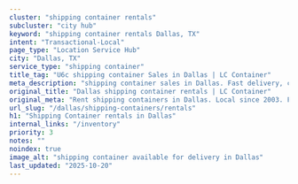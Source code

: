```yaml
---
cluster: "shipping container rentals"
subcluster: "city hub"
keyword: "shipping container rentals Dallas, TX"
intent: "Transactional-Local"
page_type: "Location Service Hub"
city: "Dallas, TX"
service_type: "shipping container"
title_tag: "U6c shipping container Sales in Dallas | LC Container"
meta_description: "shipping container sales in Dallas. Fast delivery, competitive pricing. Serving shipping containers area. Quote ID: S91. Call (214) 524-4168 for your free quote today."
original_title: "Dallas shipping container rentals | LC Container"
original_meta: "Rent shipping containers in Dallas. Local since 2003. Flexible rental terms. Same-week delivery available. Get your free quote — call (214) 524-4168 today."
url_slug: "/dallas/shipping-containers/rentals"
h1: "Shipping Container rentals in Dallas"
internal_links: "/inventory"
priority: 3
notes: ""
noindex: true
image_alt: "shipping container available for delivery in Dallas"
last_updated: "2025-10-20"
---
```


<!-- TODO: Add unique city/inventory copy, images, and internal links here. -->
